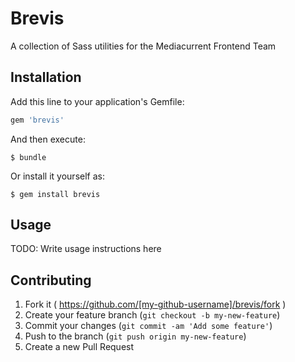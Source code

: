 # Brevis

A collection of Sass utilities for the Mediacurrent Frontend Team

## Installation

Add this line to your application's Gemfile:

```ruby
gem 'brevis'
```

And then execute:

    $ bundle

Or install it yourself as:

    $ gem install brevis

## Usage

TODO: Write usage instructions here

## Contributing

1. Fork it ( https://github.com/[my-github-username]/brevis/fork )
2. Create your feature branch (`git checkout -b my-new-feature`)
3. Commit your changes (`git commit -am 'Add some feature'`)
4. Push to the branch (`git push origin my-new-feature`)
5. Create a new Pull Request
